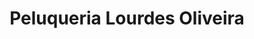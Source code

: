---
title: "Peluqueria Lourdes Oliveira"
url: /redondela/peluqueria-lourdes-oliveira/
shop: peluquería
---